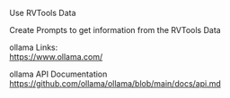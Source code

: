 Use RVTools Data  

Create Prompts to get information from the RVTools Data  


ollama Links:  
https://www.ollama.com/  


ollama API Documentation
https://github.com/ollama/ollama/blob/main/docs/api.md  
